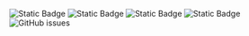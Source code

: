 ![Static Badge](https://img.shields.io/badge/blacklists-60-000000) ![Static Badge](https://img.shields.io/badge/blacklisted-2688662-cc0000) ![Static Badge](https://img.shields.io/badge/whitelisted-2244-00CC00) ![Static Badge](https://img.shields.io/badge/streaming_blacklist-28107-000000) ![GitHub issues](https://img.shields.io/github/issues/fabriziosalmi/blacklists)
